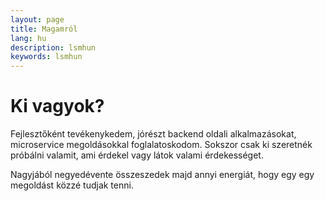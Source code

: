 ```yaml
---
layout: page
title: Magamról
lang: hu
description: lsmhun
keywords: lsmhun
---
```


# Ki vagyok?

Fejlesztőként tevékenykedem, jórészt backend oldali alkalmazásokat, 
microservice megoldásokkal foglalatoskodom. Sokszor csak ki szeretnék 
próbálni valamit, ami érdekel vagy látok valami érdekességet.

Nagyjából negyedévente összeszedek majd annyi energiát, hogy
egy egy megoldást közzé tudjak tenni.
